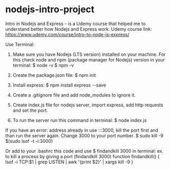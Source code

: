 # nodejs-intro-project
Intro in Nodejs and Express - is a Udemy course that helped me to understand better how Nodejs and Express work.
Udemy course link:
https://www.udemy.com/course/intro-to-node-js-express/

Use Terminal:
1. Make sure you have Nodejs (LTS version) installed on your machine. For this check node and npm (package manager for Nodejs) version in your terminal: 
    $ node -v
    $ npm -v

2. Create the package.json file: 
    $ npm init
3. Install express: 
    $ npm install express --save
4. Create a .gitignore file and add node_modules to ignore it.
5. Create index.js file for nodejs server, import express, add http requests and set the port.
6. To run the server run this command in terminal:
    $ node index.js
    
If you have an error: address already in use :::3000, kill the port first and than run the server again. Change 3000 to your port number.
    $ sudo kill -9 $(sudo lsof -t -i:3000)

Or add to your .bashrc this code and use $ findandkill 3000 in terminal:
ex. to kill a process by giving a port (findandkill 3000)
function findandkill() {
  lsof -i TCP:$1 | grep LISTEN | awk '{print $2}' | xargs kill -9
}